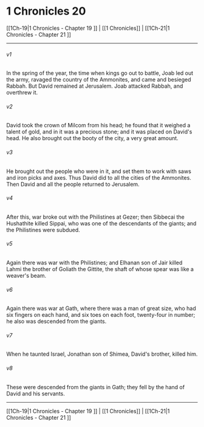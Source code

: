 # 1 Chronicles 20

[[1Ch-19|1 Chronicles - Chapter 19 ]] | [[1 Chronicles]] | [[1Ch-21|1 Chronicles - Chapter 21 ]]
***

###### v1
In the spring of the year, the time when kings go out to battle, Joab led out the army, ravaged the country of the Ammonites, and came and besieged Rabbah. But David remained at Jerusalem. Joab attacked Rabbah, and overthrew it.
###### v2
David took the crown of Milcom from his head; he found that it weighed a talent of gold, and in it was a precious stone; and it was placed on David's head. He also brought out the booty of the city, a very great amount.
###### v3
He brought out the people who were in it, and set them to work with saws and iron picks and axes. Thus David did to all the cities of the Ammonites. Then David and all the people returned to Jerusalem.
###### v4
After this, war broke out with the Philistines at Gezer; then Sibbecai the Hushathite killed Sippai, who was one of the descendants of the giants; and the Philistines were subdued.
###### v5
Again there was war with the Philistines; and Elhanan son of Jair killed Lahmi the brother of Goliath the Gittite, the shaft of whose spear was like a weaver's beam.
###### v6
Again there was war at Gath, where there was a man of great size, who had six fingers on each hand, and six toes on each foot, twenty-four in number; he also was descended from the giants.
###### v7
When he taunted Israel, Jonathan son of Shimea, David's brother, killed him.
###### v8
These were descended from the giants in Gath; they fell by the hand of David and his servants.

***

[[1Ch-19|1 Chronicles - Chapter 19 ]] | [[1 Chronicles]] | [[1Ch-21|1 Chronicles - Chapter 21 ]]
